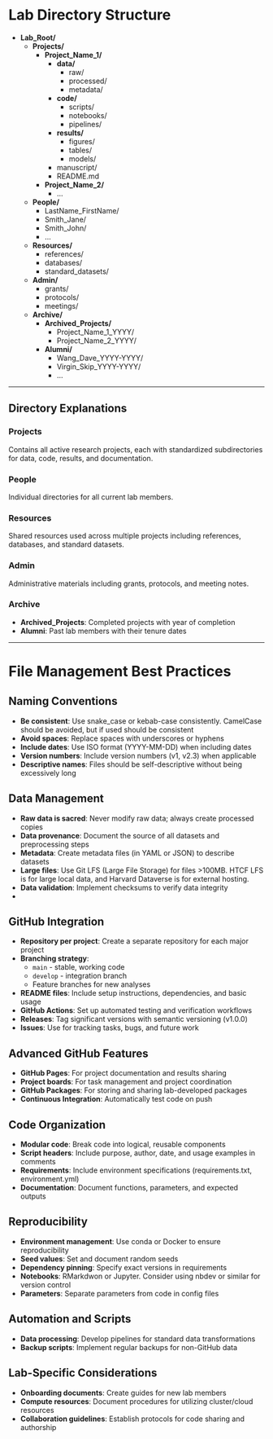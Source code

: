 # Lab Directory Structure

* **Lab_Root/**
  * **Projects/**
    * **Project_Name_1/**
      * **data/**
        * raw/
        * processed/
        * metadata/
      * **code/**
        * scripts/
        * notebooks/
        * pipelines/
      * **results/**
        * figures/
        * tables/
        * models/
      * manuscript/
      * README.md
    * **Project_Name_2/**
      * ...
  * **People/**
    * LastName_FirstName/
    * Smith_Jane/
    * Smith_John/
    * ...
  * **Resources/**
    * references/
    * databases/
    * standard_datasets/
  * **Admin/**
    * grants/
    * protocols/
    * meetings/
  * **Archive/**
    * **Archived_Projects/**
      * Project_Name_1_YYYY/
      * Project_Name_2_YYYY/
    * **Alumni/**
      * Wang_Dave_YYYY-YYYY/
      * Virgin_Skip_YYYY-YYYY/
      * ...
---
## Directory Explanations

### Projects
Contains all active research projects, each with standardized subdirectories for data, code, results, and documentation.

### People
Individual directories for all current lab members.

### Resources
Shared resources used across multiple projects including references, databases, and standard datasets.

### Admin
Administrative materials including grants, protocols, and meeting notes.

### Archive
- **Archived_Projects**: Completed projects with year of completion
- **Alumni**: Past lab members with their tenure dates
---
# File Management Best Practices

## Naming Conventions

- **Be consistent**: Use snake_case or kebab-case consistently. CamelCase should be avoided, but if used should be consistent
- **Avoid spaces**: Replace spaces with underscores or hyphens
- **Include dates**: Use ISO format (YYYY-MM-DD) when including dates
- **Version numbers**: Include version numbers (v1, v2.3) when applicable
- **Descriptive names**: Files should be self-descriptive without being excessively long

## Data Management

- **Raw data is sacred**: Never modify raw data; always create processed copies
- **Data provenance**: Document the source of all datasets and preprocessing steps
- **Metadata**: Create metadata files (in YAML or JSON) to describe datasets
- **Large files**: Use Git LFS (Large File Storage) for files >100MB. HTCF LFS is for large local data, and Harvard Dataverse is for external hosting.
- **Data validation**: Implement checksums to verify data integrity
- 
## GitHub Integration

- **Repository per project**: Create a separate repository for each major project
- **Branching strategy**:
  - `main` - stable, working code
  - `develop` - integration branch
  - Feature branches for new analyses
- **README files**: Include setup instructions, dependencies, and basic usage
- **GitHub Actions**: Set up automated testing and verification workflows
- **Releases**: Tag significant versions with semantic versioning (v1.0.0)
- **Issues**: Use for tracking tasks, bugs, and future work

## Advanced GitHub Features

- **GitHub Pages**: For project documentation and results sharing
- **Project boards**: For task management and project coordination
- **GitHub Packages**: For storing and sharing lab-developed packages
- **Continuous Integration**: Automatically test code on push

## Code Organization

- **Modular code**: Break code into logical, reusable components
- **Script headers**: Include purpose, author, date, and usage examples in comments
- **Requirements**: Include environment specifications (requirements.txt, environment.yml)
- **Documentation**: Document functions, parameters, and expected outputs

## Reproducibility

- **Environment management**: Use conda or Docker to ensure reproducibility
- **Seed values**: Set and document random seeds
- **Dependency pinning**: Specify exact versions in requirements
- **Notebooks**: RMarkdwon or Jupyter. Consider using nbdev or similar for version control
- **Parameters**: Separate parameters from code in config files

## Automation and Scripts

- **Data processing**: Develop pipelines for standard data transformations
- **Backup scripts**: Implement regular backups for non-GitHub data

## Lab-Specific Considerations

- **Onboarding documents**: Create guides for new lab members
- **Compute resources**: Document procedures for utilizing cluster/cloud resources
- **Collaboration guidelines**: Establish protocols for code sharing and authorship




